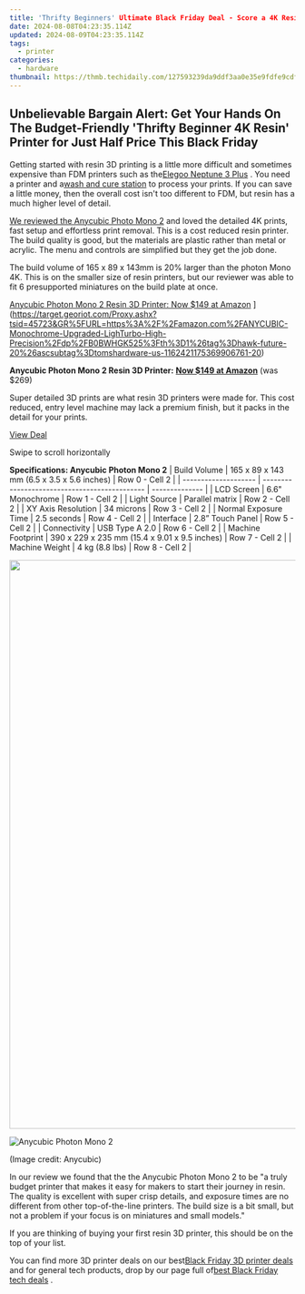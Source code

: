 ```yaml
---
title: 'Thrifty Beginners' Ultimate Black Friday Deal - Score a 4K Resin 3D Printer for Just 56%% of the Original Price!
date: 2024-08-08T04:23:35.114Z
updated: 2024-08-09T04:23:35.114Z
tags:
  - printer
categories:
  - hardware
thumbnail: https://thmb.techidaily.com/127593239da9ddf3aa0e35e9fdfe9cdfb96622adf462fe90ad515f1ed2896ad3.jpg
---
```


## Unbelievable Bargain Alert: Get Your Hands On The Budget-Friendly 'Thrifty Beginner 4K Resin' Printer for Just Half Price This Black Friday

Getting started with resin 3D printing is a little more difficult and sometimes expensive than FDM printers such as the[Elegoo Neptune 3 Plus](https://www.tomshardware.com/news/print-big-with-this-black-friday-elegoo-neptune-3-plus-deal) . You need a printer and a[wash and cure station](https://www.tomshardware.com/news/black-friday-elegoo-was-and-cure-resin-3d-printing-) to process your prints. If you can save a little money, then the overall cost isn't too different to FDM, but resin has a much higher level of detail.

[We reviewed the Anycubic Photo Mono 2](https://www.tomshardware.com/reviews/anycubic-photon-mono-2) and loved the detailed 4K prints, fast setup and effortless print removal. This is a cost reduced resin printer. The build quality is good, but the materials are plastic rather than metal or acrylic. The menu and controls are simplified but they get the job done.

 The build volume of 165 x 89 x 143mm is 20% larger than the photon Mono 4K. This is on the smaller size of resin printers, but our reviewer was able to fit 6 presupported miniatures on the build plate at once.

[Anycubic Photon Mono 2 Resin 3D Printer: Now $149 at Amazon](https://cdn.mos.cms.futurecdn.net/nehuxGUQdoYFr2A5cvwpiA-200-100.jpg "Anycubic Photon Mono 2 Resin 3D Printer: Now $149 at Amazon") ](https://target.georiot.com/Proxy.ashx?tsid=45723&GR%5FURL=https%3A%2F%2Famazon.com%2FANYCUBIC-Monochrome-Upgraded-LighTurbo-High-Precision%2Fdp%2FB0BWHGK525%3Fth%3D1%26tag%3Dhawk-future-20%26ascsubtag%3Dtomshardware-us-1162421175369906761-20)

**Anycubic Photon Mono 2 Resin 3D Printer:** [**Now $149 at Amazon**](https://target.georiot.com/Proxy.ashx?tsid=45723&GR%5FURL=https%3A%2F%2Famazon.com%2FANYCUBIC-Monochrome-Upgraded-LighTurbo-High-Precision%2Fdp%2FB0BWHGK525%3Ftag%3Dhawk-future-20%26ascsubtag%3Dtomshardware-us-9800121224770786409-20) (was $269)

 Super detailed 3D prints are what resin 3D printers were made for. This cost reduced, entry level machine may lack a premium finish, but it packs in the detail for your prints.

[View Deal](https://target.georiot.com/Proxy.ashx?tsid=45723&GR%5FURL=https%3A%2F%2Famazon.com%2FANYCUBIC-Monochrome-Upgraded-LighTurbo-High-Precision%2Fdp%2FB0BWHGK525%3Fth%3D1%26tag%3Dhawk-future-20%26ascsubtag%3Dtomshardware-us-1162421175369906761-20)

 Swipe to scroll horizontally

**Specifications: Anycubic Photon Mono 2**
| Build Volume         | 165 x 89 x 143 mm (6.5 x 3.5 x 5.6 inches)    | Row 0 - Cell 2 |
| -------------------- | --------------------------------------------- | -------------- |
| LCD Screen           | 6.6" Monochrome                               | Row 1 - Cell 2 |
| Light Source         | Parallel matrix                               | Row 2 - Cell 2 |
| XY Axis Resolution   | 34 microns                                    | Row 3 - Cell 2 |
| Normal Exposure Time | 2.5 seconds                                   | Row 4 - Cell 2 |
| Interface            | 2.8” Touch Panel                              | Row 5 - Cell 2 |
| Connectivity         | USB Type A 2.0                                | Row 6 - Cell 2 |
| Machine Footprint    | 390 x 229 x 235 mm (15.4 x 9.01 x 9.5 inches) | Row 7 - Cell 2 |
| Machine Weight       | 4 kg (8.8 lbs)                                | Row 8 - Cell 2 |

<!-- affiliate ads begin -->
<a href="https://funwhole.sjv.io/c/5597632/1702887/17189" target="_top" id="1702887"><img src="//a.impactradius-go.com/display-ad/17189-1702887" border="0" alt="" width="1000" height="1000"/></a><img height="0" width="0" src="https://imp.pxf.io/i/5597632/1702887/17189" style="position:absolute;visibility:hidden;" border="0" />
<!-- affiliate ads end -->
![Anycubic Photon Mono 2](https://cdn.mos.cms.futurecdn.net/7gFef2JgyWgGfLnio8cBVc-320-80.png)

 (Image credit: Anycubic)

 In our review we found that the the Anycubic Photon Mono 2 to be "a truly budget printer that makes it easy for makers to start their journey in resin. The quality is excellent with super crisp details, and exposure times are no different from other top-of-the-line printers. The build size is a bit small, but not a problem if your focus is on miniatures and small models."

 If you are thinking of buying your first resin 3D printer, this should be on the top of your list.

 You can find more 3D printer deals on our best[Black Friday 3D printer deals](https://www.tomshardware.com/news/best-3d-printer-deals) and for general tech products, drop by our page full of[best Black Friday tech deals](https://www.tomshardware.com/news/best-deals-on-tech) .


<ins class="adsbygoogle"
     style="display:block"
     data-ad-format="autorelaxed"
     data-ad-client="ca-pub-7571918770474297"
     data-ad-slot="1223367746"></ins>



<ins class="adsbygoogle"
     style="display:block"
     data-ad-client="ca-pub-7571918770474297"
     data-ad-slot="8358498916"
     data-ad-format="auto"
     data-full-width-responsive="true"></ins>
